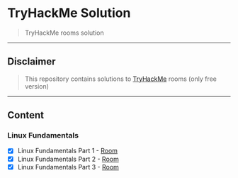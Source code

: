 # TryHackMe Solution
> TryHackMe rooms solution
---

## Disclaimer
> This repository contains solutions to [TryHackMe](tryhackme.com) rooms (only free version)

---
## Content
### Linux Fundamentals
- [x] Linux Fundamentals Part 1 - [Room](https://tryhackme.com/room/linux1)
- [x] Linux Fundamentals Part 2 - [Room](https://tryhackme.com/room/linux2)
- [x] Linux Fundamentals Part 3 - [Room](https://tryhackme.com/room/linux3)
